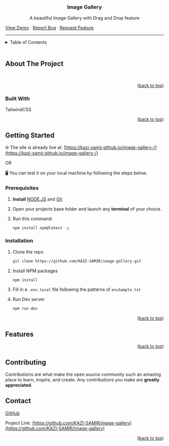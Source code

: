 <!-- Replace these using search repo_name, project_title, short_description, project_description, view_demo_link -->
<!-- Prepend a hash # to filter active ones -->
<!-- Improved compatibility of back to top link: See: https://github.com/othneildrew/Best-README-Template/pull/73 -->

<a name="readme-top"></a>

<!-- PROJECT SHIELDS -->
<!--
*** https://www.markdownguide.org/basic-syntax/#reference-style-links
-->
<!-- [![Contributors][contributors-shield]][contributors-url]
[![Forks][forks-shield]][forks-url]
[![Stargazers][stars-shield]][stars-url]
[![Issues][issues-shield]][issues-url]
[![MIT License][license-shield]][license-url]
[![LinkedIn][linkedin-shield]][linkedin-url] -->

<!-- PROJECT LOGO -->
<h3 align="center">Image Gallery</h3>

  <p align="center">
    A beautiful Image Gallery with Drag and Drop feature
    <br />


[View Demo](https://kazi-samir.github.io/image-gallery-/)
· [Report Bug](https://github.com/KAZI-SAMIR/image-gallery/issues)
· [Request Feature](https://github.com/KAZI-SAMIR/Image-Gallery/issues)
 
  </p>
</div>

---

<!-- TABLE OF CONTENTS -->
<details>
<summary>Table of Contents</summary>
<br />

- [About The Project](#about-the-project)
  - [Built With](#built-with)
- [Getting Started](#getting-started)
  - [Prerequisites](#prerequisites)
  - [Installation](#installation)
- [Features](#features)
- [Contributing](#contributing)
- [License](#license)
- [Contact](#contact)

</details>
<br/>

<!-- ABOUT THE PROJECT -->

## About The Project

<div align="center">



</div>
<br/>


<p align="right">(<a href="#readme-top">back to top</a>)</p>

### Built With

TailwindCSS 

<p align="right">(<a href="#readme-top">back to top</a>)</p>

<!-- GETTING STARTED -->

## Getting Started

🌐 The site is already live at: [https://kazi-samir.github.io/image-gallery-/](https://kazi-samir.github.io/image-gallery-/)

OR

🖥️ You can test it on your local machine by following the steps below.

### Prerequisites

1. **Install** [NODE.JS](https://nodejs.org/en/download) and [Git](https://git-scm.com/downloads)
1. Open your projects base folder and launch any **terminal** of your choice.
1. Run this command:

   ```sh
   npm install npm@latest -g
   ```

### Installation

<!-- 1. Get a free API Key at [https://example.com](https://example.com) -->

1. Clone the repo

   ```sh
   git clone https://github.com/KAZI-SAMIR/image-gallery.git
   ```

1. Install NPM packages

   ```sh
   npm install
   ```

1. Fill in a `.env.local` file following the patterns of `envSample.txt`

1. Run Dev server

   ```js
   npm run dev
   ```

<p align="right">(<a href="#readme-top">back to top</a>)</p>

<!-- USAGE EXAMPLES -->

## Features

<p align="right">(<a href="#readme-top">back to top</a>)</p>

<!-- ROADMAP -->
<!-- ## Roadmap

- [ ] Feature 1
- [ ] Feature 2
- [ ] Feature 3
    - [ ] Nested Feature

See the [open issues](https://github.com/webdevsk/repo_name/issues) for a full list of proposed features (and known issues).

<p align="right">(<a href="#readme-top">back to top</a>)</p> -->

<!-- CONTRIBUTING -->

## Contributing

Contributions are what make the open source community such an amazing place to learn, inspire, and create. Any contributions you make are **greatly appreciated**.


<!-- CONTACT -->

## Contact

[GitHub](https://github.com/KAZI-SAMIR)


Project Link: [https://github.com/KAZI-SAMIR/image-gallery](https://github.com/KAZI-SAMIR/image-gallery)

<p align="right">(<a href="#readme-top">back to top</a>)</p>

<br/>

<!-- ACKNOWLEDGMENTS -->
<!-- ## Acknowledgments

* []()
* []()
* []()

<p align="right">(<a href="#readme-top">back to top</a>)</p> -->

<!-- MARKDOWN LINKS & IMAGES -->
<!-- https://www.markdownguide.org/basic-syntax/#reference-style-links -->

[Linkedin-url]: https://linkedin.com/in/Kazi-samir
